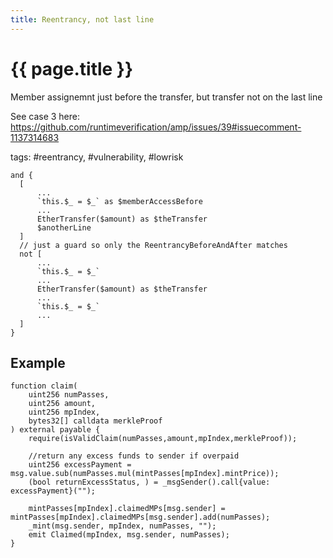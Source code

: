```yaml
---
title: Reentrancy, not last line
---
```


# {{ page.title }}

Member assignemnt just before the transfer, but transfer not on the last line

See case 3 here: https://github.com/runtimeverification/amp/issues/39#issuecomment-1137314683

tags: #reentrancy, #vulnerability, #lowrisk

```grit
and {
  [
      ...
      `this.$_ = $_` as $memberAccessBefore
      ...
      EtherTransfer($amount) as $theTransfer
      $anotherLine
  ]
  // just a guard so only the ReentrancyBeforeAndAfter matches
  not [
      ...
      `this.$_ = $_`
      ...
      EtherTransfer($amount) as $theTransfer
      ...
      `this.$_ = $_`
      ...
  ]
}
```

## Example

```Solidity
function claim(
    uint256 numPasses,
    uint256 amount,
    uint256 mpIndex,
    bytes32[] calldata merkleProof
) external payable {
    require(isValidClaim(numPasses,amount,mpIndex,merkleProof));

    //return any excess funds to sender if overpaid
    uint256 excessPayment = msg.value.sub(numPasses.mul(mintPasses[mpIndex].mintPrice));
    (bool returnExcessStatus, ) = _msgSender().call{value: excessPayment}("");

    mintPasses[mpIndex].claimedMPs[msg.sender] = mintPasses[mpIndex].claimedMPs[msg.sender].add(numPasses);
    _mint(msg.sender, mpIndex, numPasses, "");
    emit Claimed(mpIndex, msg.sender, numPasses);
}

```
